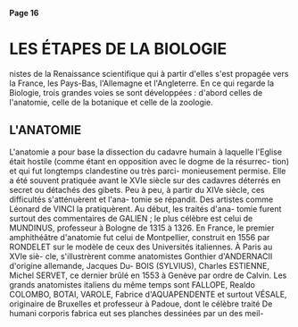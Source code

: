 **Page 16**
# LES ÉTAPES DE LA BIOLOGIE

nistes de la Renaissance scientifique qui à partir
d'elles s'est propagée vers la France, les Pays-Bas,
l'Allemagne et l'Angleterre. En ce qui regarde la
Biologie, trois grandes voies se sont développées :
d'abord celles de l'anatomie, celle de la botanique
et celle de la zoologie.

## L'ANATOMIE

L'anatomie a pour base la dissection du cadavre
humain à laquelle l'Eglise était hostile (comme
étant en opposition avec le dogme de la résurrec-
tion) et qui fut longtemps clandestine ou très parci-
monieusement permise. Elle a été souvent pratiquée
avant le XVIe siècle sur des cadavres déterrés en
secret ou détachés des gibets. Peu à peu, à partir
du XIVe siècle, ces difficultés s'atténuèrent et l'ana-
tomie se répandit. Des artistes comme Léonard de
VINCI la pratiquèrent. Au début, les traités d'ana-
tomie furent surtout des commentaires de GALIEN ;
le plus célèbre est celui de MUNDINUS, professeur à
Bologne de 1315 à 1326. En France, le premier
amphithéâtre d'anatomie fut celui de Montpellier,
construit en 1556 par RONDELET sur le modèle de
ceux des Universités italiennes. À Paris au XVIe siè-
cle, s'illustrèrent comme anatomistes Gonthier
d'ANDERNACII d'origine allemande, Jacques Du-
BOIS (SYLVIUS), Charles ESTIENNE, Michel SERVET,
ce dernier brûlé en 1553 à Genève par ordre de
Calvin. Les grands anatomistes italiens du même
temps sont FALLOPE, Realdo COLOMBO, BOTAI,
VAROLE, Fabrice d'AQUAPENDENTE et surtout
VÉSALE, originaire de Bruxelles et professeur à
Padoue, dont le célèbre traité De humani corporis
fabrica eut ses planches dessinées par un des meil-
